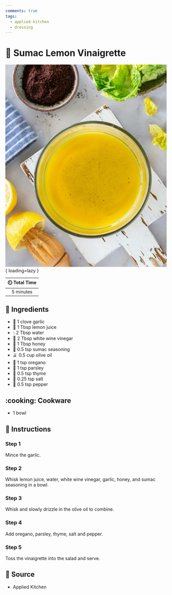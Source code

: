 ```yaml
---
comments: true
tags:
  - applied-kitchen
  - dressing
---
```

# :lemon: Sumac Lemon Vinaigrette

![Sumac Lemon Vinaigrette][1]{ loading=lazy }

| :timer_clock: Total Time |
|:-----------------------: |
| 5 minutes |

## :salt: Ingredients

- :garlic: 1 clove garlic
- :lemon: 1 Tbsp lemon juice
- :droplet: 2 Tbsp water
- :sake: 2 Tbsp white wine vinegar
- :honey_pot: 1 Tbsp honey
- :herb: 0.5 tsp sumac seasoning
- :olive: 0.5 cup olive oil
- :herb: 1 tsp oregano
- :herb: 1 tsp parsley
- :herb: 0.5 tsp thyme
- :salt: 0.25 tsp salt
- :salt: 0.5 tsp pepper

## :cooking: Cookware

- 1 bowl

## :pencil: Instructions

### Step 1

Mince the garlic.

### Step 2

Whisk lemon juice, water, white wine vinegar, garlic, honey, and sumac seasoning in a bowl.

### Step 3

Whisk and slowly drizzle in the olive oil to combine.

### Step 4

Add oregano, parsley, thyme, salt and pepper.

### Step 5

Toss the vinaigrette into the salad and serve.

## :link: Source

- Applied Kitchen

[1]: <../assets/images/sumac-lemon-vinaigrette.jpg>
